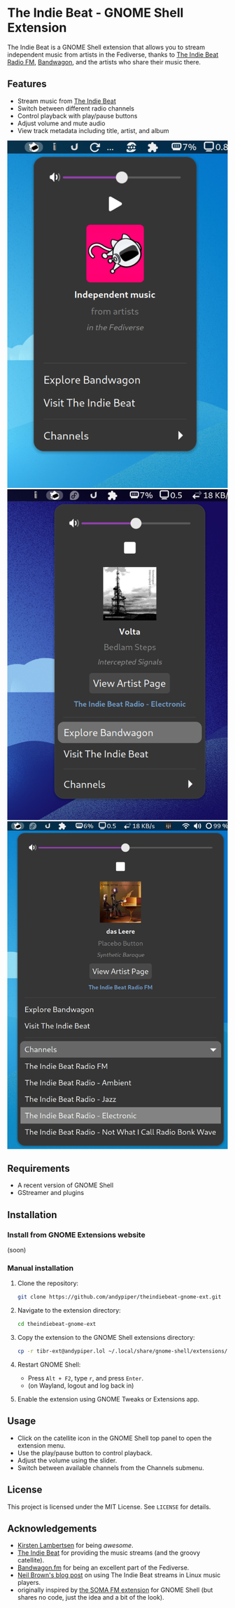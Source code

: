 # The Indie Beat - GNOME Shell Extension

The Indie Beat is a GNOME Shell extension that allows you to stream independent music from artists in the Fediverse, thanks to [The Indie Beat Radio FM](https://theindiebeat.fm), [Bandwagon](https://bandwagon.fm), and the artists who share their music there.

## Features

- Stream music from [The Indie Beat](https://theindiebeat.fm/)
- Switch between different radio channels
- Control playback with play/pause buttons
- Adjust volume and mute audio
- View track metadata including title, artist, and album

![Extension](screenshots/screenshot1.png) ![Playing](screenshots/screenshot2.png) ![Channels](screenshots/screenshot4.png)

## Requirements

- A recent version of GNOME Shell
- GStreamer and plugins

## Installation

### Install from GNOME Extensions website

(soon)

### Manual installation

1. Clone the repository:
    ```sh
    git clone https://github.com/andypiper/theindiebeat-gnome-ext.git
    ```

2. Navigate to the extension directory:
    ```sh
    cd theindiebeat-gnome-ext
    ```

3. Copy the extension to the GNOME Shell extensions directory:
    ```sh
    cp -r tibr-ext@andypiper.lol ~/.local/share/gnome-shell/extensions/
    ```

4. Restart GNOME Shell:
    - Press `Alt + F2`, type `r`, and press `Enter`.
    - (on Wayland, logout and log back in)

5. Enable the extension using GNOME Tweaks or Extensions app.

## Usage

- Click on the catellite icon in the GNOME Shell top panel to open the extension menu.
- Use the play/pause button to control playback.
- Adjust the volume using the slider.
- Switch between available channels from the Channels submenu.

## License

This project is licensed under the MIT License. See `LICENSE` for details.

## Acknowledgements

- [Kirsten Lambertsen](https://mastodon.social/@mizkirsten) for being *awesome*.
- [The Indie Beat](https://theindiebeat.fm/) for providing the music streams (and the groovy catellite).
- [Bandwagon.fm](https://bandwagon.fm/) for being an excellent part of the Fediverse.
- [Neil Brown's blog post](https://neilzone.co.uk/2025/01/adding-the-indie-beat-radio-fm-to-lyrion-music-server-mpd-and-jellyfin/) on using The Indie Beat streams in Linux music players.
- originally inspired by [the SOMA FM extension](https://github.com/TheWeirdDev/somafm-radio-gnome-ext) for GNOME Shell (but shares no code, just the idea and a bit of the look).
